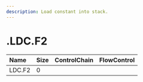 ```yaml
---
description: Load constant into stack.
---
```


# .LDC.F2

| Name | Size | ControlChain | FlowControl |
| :--- | :--- | :--- | :--- |
| LDC.F2 | 0 |  |  |
